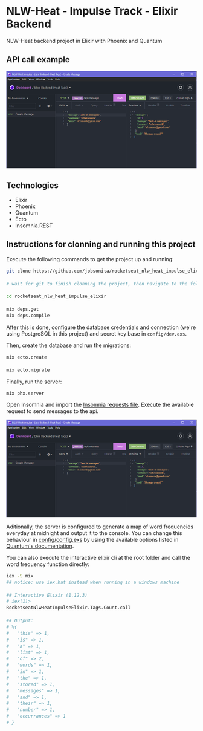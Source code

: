 # NLW-Heat - Impulse Track - Elixir Backend

NLW-Heat backend project in Elixir with Phoenix and Quantum

## API call example

<p align="center"><img alt="API call example" title="NLW-Heat Impulse API Demonstration" src="./.github/api_demonstration.png" width="720px"/></p>

## Technologies

- Elixir
- Phoenix
- Quantum
- Ecto
- Insomnia.REST

## Instructions for clonning and running this project

Execute the following commands to get the project up and running:

```bash
git clone https://github.com/jobsonita/rocketseat_nlw_heat_impulse_elixir.git

# wait for git to finish clonning the project, then navigate to the folder and install the dependencies:

cd rocketseat_nlw_heat_impulse_elixir

mix deps.get
mix deps.compile
```

After this is done, configure the database credentials and connection (we're using PostgreSQL in this project) and secret key base in `config/dev.exs`.

Then, create the database and run the migrations:

```bash
mix ecto.create

mix ecto.migrate
```

Finally, run the server:

```bash
mix phx.server
```

Open Insomnia and import the [Insomnia requests file](tools/Insomnia_Requests_2021-10-23.json). Execute the available request to send messages to the api.

<p align="center"><img alt="Insomnia requests" title="NLW-Heat Impulse Insomnia Requests" src="./.github/api_demonstration.png" width="720px"/></p>

Aditionally, the server is configured to generate a map of word frequencies everyday at midnight and output it to the console. You can change this behaviour in [config/config.exs](config/config.exs) by using the available options listed in [Quantum's documentation](https://hexdocs.pm/quantum/configuration.html#content).

You can also execute the interactive elixir cli at the root folder and call the word frequency function directly:

```bash
iex -S mix
## notice: use iex.bat instead when running in a windows machine

## Interactive Elixir (1.12.3)
# iex(1)>
RocketseatNlwHeatImpulseElixir.Tags.Count.call

## Output:
# %{
#   "this" => 1,
#   "is" => 1,
#   "a" => 1,
#   "list" => 1,
#   "of" => 2,
#   "words" => 1,
#   "in" => 1,
#   "the" => 1,
#   "stored" => 1,
#   "messages" => 1,
#   "and" => 1,
#   "their" => 1,
#   "number" => 1,
#   "occurrances" => 1
# }
```
